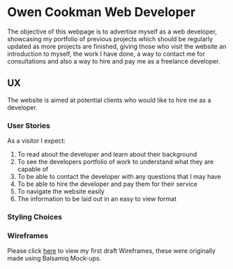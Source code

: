 Owen Cookman Web Developer
======

The objective of this webpage is to advertise myself as a web developer, showcasing my portfolio of previous projects which should be regularly updated as more projects are finished, giving those who visit the website an introduction to myself, the work I have done, a way to contact me for consultations and also a way to hire and pay me as a freelance developer.

## UX

The website is aimed at potential clients who would like to hire me as a developer.

### User Stories

As a visitor I expect:
1. To read about the developer and learn about their background
2. To see the developers portfolio of work to understand what they are capable of
3. To be able to contact the developer with any questions that I may have
4. To be able to hire the developer and pay them for their service
5. To navigate the website easily
6. The information to be laid out in an easy to view format

### Styling Choices


### Wireframes

Please click [here]() to view my first draft Wireframes, these were originally made using Balsamiq Mock-ups.

